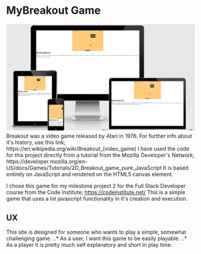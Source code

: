 <h1>MyBreakout Game</h1>
<p>
   <a target="_blank">
   <img src="assets/images/MyBreakoutAppleDevicesView.png"
   alt="Apple Devices picture of the game">
   </a>
   Breakout was a video game released by Atari in 1976. For further info about it's history, use this link; https://en.wikipedia.org/wiki/Breakout_(video_game)
   I have used the code for this project directly from a tutorial from the Mozilla Developer's Network; https://developer.mozilla.org/en-US/docs/Games/Tutorials/2D_Breakout_game_pure_JavaScript
   It is based entirely on JavaScript and rendered on the HTML5 canvas element.

   I chose this game for my milestone project 2 for the Full Stack Developer course from the Code Institute; https://codeinstitute.net/
   This is a simple game that uses a lot javascript functionality in it's creation and execution.
</p>

<h2>UX</h2>
    <p>
    This site is designed for someone who wants to play a simple, somewhat challenging game.
    ..* As a user, I want this game to be easily playable.
    ..* As a player it is pretty much self explanatory and short in play time.
   </p>
